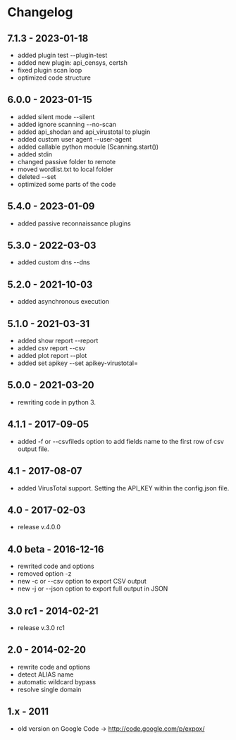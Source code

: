 # Changelog

7.1.3 - 2023-01-18
---------
- added plugin test --plugin-test
- added new plugin: api_censys, certsh
- fixed plugin scan loop
- optimized code structure

6.0.0 - 2023-01-15
---------
- added silent mode --silent
- added ignore scanning --no-scan
- added api_shodan and api_virustotal to plugin
- added custom user agent --user-agent
- added callable python module (Scanning.start())
- added stdin
- changed passive folder to remote
- moved wordlist.txt to local folder
- deleted --set
- optimized some parts of the code

5.4.0 - 2023-01-09
---------
- added passive reconnaissance plugins

5.3.0 - 2022-03-03
---------
- added custom dns --dns

5.2.0 - 2021-10-03
---------
- added asynchronous execution

5.1.0 - 2021-03-31
---------
- added show report --report
- added csv report --csv
- added plot report --plot
- added set apikey --set apikey-virustotal=

5.0.0 - 2021-03-20
---------
- rewriting code in python 3.

4.1.1 - 2017-09-05
---------
- added -f or --csvfileds option to add fields name to the first row of csv output file.

4.1 - 2017-08-07
---------
- added VirusTotal support. Setting the API_KEY within the config.json file.

4.0 - 2017-02-03
---------
- release v.4.0.0

4.0 beta - 2016-12-16
---------

- rewrited code and options
- removed option -z
- new -c or --csv option to export CSV output
- new -j or --json option to export full output in JSON

3.0 rc1 - 2014-02-21
---------
- release v.3.0 rc1

2.0 - 2014-02-20
---------
- rewrite code and options
- detect ALIAS name
- automatic wildcard bypass
- resolve single domain

1.x - 2011
---------
- old version on Google Code -> http://code.google.com/p/expox/
